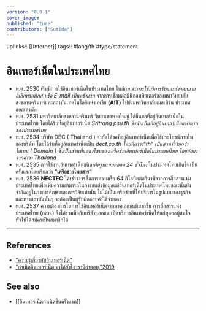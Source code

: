 ```yaml
---
version: "0.0.1"
cover_image:
published: "ture"
contributors: ["Sutida"]
---
```

uplinks:: [[Internet]]
tags:: #lang/th #type/statement

# อินเทอร์เน็ตในประเทศไทย
- พ.ศ. 2530 เริ่มมีการใช้อินเทอร์เน็ตในประเทศไทย ในลักษณะ*การใช้บริการรับและส่งจดหมายอิเล็กทรอนิกส์ หรือ E-mail เป็นครั้งแรก* จากการเชื่อมต่อมินิคอมพิวเตอร์ของมหาวิทยาลัยสงขลานครินทร์และสถาบันเทคโนโลยีแห่งเอเชีย **(AIT)** ไปยังมหาวิทยาลัยเมลเบิร์น ประเทศออสเตรเลีย
- พ.ศ. 2531 มหาวิทยาลัยสงขลานครินทร์ วิทยาเขตหาดใหญ่ ได้ยื่นขอที่อยู่อินเทอร์เน็ตในประเทศไทย โดยได้รับที่อยู่อินเทอร์เน็ต *Sritrang.psu.th ซึ่งนับเป็นที่อยู่อินเทอร์เน็ตแห่งแรกของประเทศไทย*
- พ.ศ. 2534 บริษัท DEC ( Thailand ) จำกัดได้ขอที่อยู่อินเทอร์เน็ตเพื่อใช้ประโยชน์ภายในของบริษัท โดยได้รับที่อยู่อินเทอร์เน็ตเป็น *dect.co.th โดยที่คำว่า“th” เป็นส่วนที่เรียกว่า โดเมน ( Domain ) ซึ่งเป็นส่วนที่แสดงโซนของเครือข่ายอินเทอร์เน็ตในประเทศไทย โดยย่อมาจากคำว่า Thailand*
- พ.ศ. 2535 การใช้งานอินเทอร์เน็ตชนิด*เต็มรูปแบบตลอด 24 ชั่วโมง* ในประเทศไทยเกิดขึ้นเป็นครั้งแรกโดยเรียกว่า **"เครือข่ายไทยสาร"**
- พ.ศ. 2536 **NECTEC** ได้เช่าวงจรสื่อสารความเร็ว 64 กิโลบิตต่อวินาทีจากการสื่อสารแห่งประเทศไทยเพื่อเพิ่มความสามารถในการขนส่งข้อมูลแต่อินเทอร์เน็ตในประเทศไทยขณะนั้นยังจำกัดอยู่ในวงการศึกษาและการวิจัยเท่านั้น ไม่ได้เป็นเครือข่ายที่ให้บริการในรูปแบบของธุรกิจ และทางสถาบันนั้นๆ จะต้องเป็นผู้รับผิดชอบค่าใช้จ่ายเอง  
- พ.ศ. 2537 ความต้องการในการใช้อินเทอร์เน็ตจากภาคเอกชนมีมากขึ้น การสื่อสารแห่งประเทศไทย (กสท.) จึงได้ร่วมมือกับบริษัทเอกชน เปิดบริการอินเทอร์เน็ตให้แก่บุคคลผู้สนใจทั่วไปได้สมัครเป็นสมาชิกได้
---
## References
- ["ความรู้เกี่ยวกับอินเทอร์เน็ต"](http://www.bkp-ssk.ac.th/html/001.htm)
- ["กำเนิดอินเทอร์เน็ต มาได้ยังไง เรามีคำตอบ,"2019](https://www.bullvpn.com/th/blog/detail/history-of-the-internet)
## See also
- [[อินเทอร์เน็ตกำเนิดขึ้นครั้งแรก]]